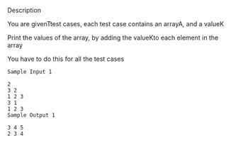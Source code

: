 Description

You are givenTtest cases, each test case contains an arrayA, and a valueK

Print the values of the array, by adding the valueKto each element in the array

You have to do this for all the test cases

```
Sample Input 1 

2
3 2
1 2 3
3 1
1 2 3
Sample Output 1

3 4 5
2 3 4
```
